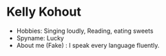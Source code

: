 # Kelly Kohout

- Hobbies: Singing loudly, Reading, eating sweets
- Spyname: Lucky
- About me (Fake) : I speak every language fluently.

